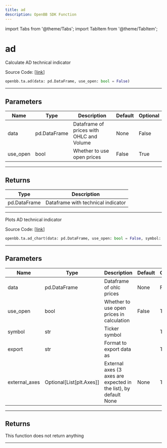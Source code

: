 ```yaml
---
title: ad
description: OpenBB SDK Function
---
```


import Tabs from '@theme/Tabs';
import TabItem from '@theme/TabItem';

# ad

<Tabs>
<TabItem value="model" label="Model" default>

Calculate AD technical indicator

Source Code: [[link](https://github.com/OpenBB-finance/OpenBBTerminal/tree/main/openbb_terminal/common/technical_analysis/volume_model.py#L17)]

```python
openbb.ta.ad(data: pd.DataFrame, use_open: bool = False)
```

---

## Parameters

| Name | Type | Description | Default | Optional |
| ---- | ---- | ----------- | ------- | -------- |
| data | pd.DataFrame | Dataframe of prices with OHLC and Volume | None | False |
| use_open | bool | Whether to use open prices | False | True |


---

## Returns

| Type | Description |
| ---- | ----------- |
| pd.DataFrame | Dataframe with technical indicator |
---



</TabItem>
<TabItem value="view" label="Chart">

Plots AD technical indicator

Source Code: [[link](https://github.com/OpenBB-finance/OpenBBTerminal/tree/main/openbb_terminal/common/technical_analysis/volume_view.py#L28)]

```python
openbb.ta.ad_chart(data: pd.DataFrame, use_open: bool = False, symbol: str = "", export: str = "", external_axes: Optional[List[matplotlib.axes._axes.Axes]] = None)
```

---

## Parameters

| Name | Type | Description | Default | Optional |
| ---- | ---- | ----------- | ------- | -------- |
| data | pd.DataFrame | Dataframe of ohlc prices | None | False |
| use_open | bool | Whether to use open prices in calculation | False | True |
| symbol | str | Ticker symbol |  | True |
| export | str | Format to export data as |  | True |
| external_axes | Optional[List[plt.Axes]] | External axes (3 axes are expected in the list), by default None | None | True |


---

## Returns

This function does not return anything

---



</TabItem>
</Tabs>